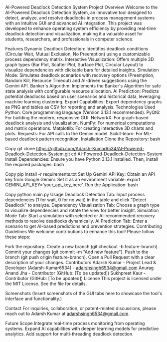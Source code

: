 AI-Powered Deadlock Detection System
Project Overview
Welcome to the AI-Powered Deadlock Detection System, an innovative tool designed to detect, analyze, and resolve deadlocks in process management systems with an intuitive GUI and advanced AI integration. This project was developed to enhance operating system efficiency by providing real-time deadlock detection and visualization, making it a valuable asset for students, researchers, and professionals in computer science.

Features
Dynamic Deadlock Detection: Identifies deadlock conditions (Circular Wait, Mutual Exclusion, No Preemption) using a customizable process dependency matrix.
Interactive Visualization: Offers multiple 3D graph types (Bar Plot, Scatter Plot, Surface Plot, Circular Layout) to visualize dependencies with clickable bars for detailed insights.
Simulation Mode: Simulates deadlock scenarios with recovery options (Preemption, Random Kill, Resource Timeout) and AI-driven suggestions using the Gemini API.
Banker's Algorithm: Implements the Banker's Algorithm for safe state analysis with configurable resource allocation.
AI Prediction: Predicts potential deadlocks based on user scenarios and historical data, leveraging machine learning clustering.
Export Capabilities: Export dependency graphs as PNG and tables as CSV for reporting and analysis.
Technologies Used
Python: Core programming language (Version 3.13.1 recommended).
PyQt6: For building the modern, responsive GUI.
NetworkX: For graph-based deadlock analysis and visualization.
NumPy: For numerical computations and matrix operations.
Matplotlib: For creating interactive 3D charts and plots.
Requests: For API calls to the Gemini model.
Scikit-learn: For ML-based deadlock pattern recognition.
Installation
Clone the Repository:
bash

Copy
git clone https://github.com/Adarsh-Kumar6534/AI-Powered-Deadlock-Detection-System.git
cd AI-Powered-Deadlock-Detection-System
Install Dependencies: Ensure you have Python 3.13.1 installed. Then, install the required packages:
bash

Copy
pip install -r requirements.txt
Set Up Gemini API Key:
Obtain an API key from Google Gemini.
Set it as an environment variable: export GEMINI_API_KEY='your_api_key_here'.
Run the Application:
bash

Copy
python main.py
Usage
Deadlock Detection Tab: Input process dependencies (1 for wait, 0 for no wait) in the table and click "Detect Deadlock" to analyze.
Dependency Visualization Tab: Choose a graph type to visualize dependencies and rotate the view for better insight.
Simulation Mode Tab: Start a simulation with selected or AI-recommended recovery methods to resolve deadlocks dynamically.
AI Prediction Tab: Enter a scenario to get AI-based predictions and prevention strategies.
Contributing Guidelines
We welcome contributions to enhance this tool! Please follow these steps:

Fork the repository.
Create a new branch (git checkout -b feature-branch).
Commit your changes (git commit -m "Add new feature").
Push to the branch (git push origin feature-branch).
Open a Pull Request with a clear description of your changes.
Contributors
Adarsh Kumar - Project Lead & Developer (Adarsh-Kumar6534) - adarshsingh6534@gmail.com
Anurag Anand Jha - Contributor (GitHub: [To be updated])
Sukhpreet Kaur - Contributor (GitHub: [To be updated])
License
This project is licensed under the MIT License. See the  file for details.

Screenshots
(Insert screenshots of the GUI tabs here to showcase the tool's interface and functionality.)


Contact
For inquiries, collaboration, or patent-related discussions, please reach out to Adarsh Kumar at adarshsingh6534@gmail.com.

Future Scope
Integrate real-time process monitoring from operating systems.
Expand AI capabilities with deeper learning models for predictive analytics.
Add support for multi-threading deadlock detection.
